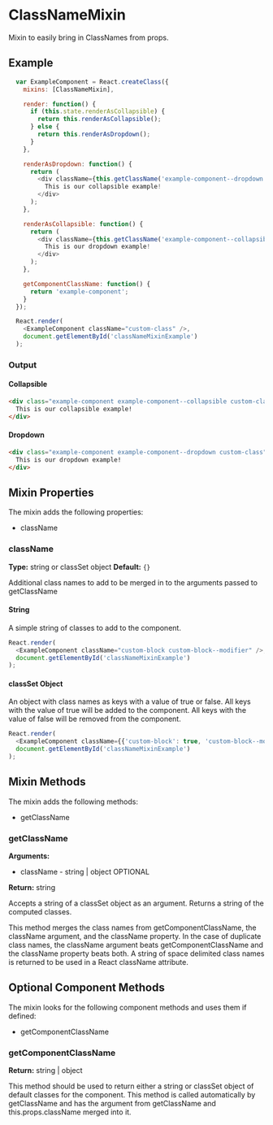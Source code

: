 # ClassNameMixin

Mixin to easily bring in ClassNames from props.

## Example

```js
  var ExampleComponent = React.createClass({
    mixins: [ClassNameMixin],

    render: function() {
      if (this.state.renderAsCollapsible) {
        return this.renderAsCollapsible();
      } else {
        return this.renderAsDropdown();
      }
    },

    renderAsDropdown: function() {
      return (
        <div className={this.getClassName('example-component--dropdown')}>
          This is our collapsible example!
        </div>
      );
    },

    renderAsCollapsible: function() {
      return (
        <div className={this.getClassName('example-component--collapsible')}>
          This is our dropdown example!
        </div>
      );
    },

    getComponentClassName: function() {
      return 'example-component';
    }
  });

  React.render(
    <ExampleComponent className="custom-class" />,
    document.getElementById('classNameMixinExample')
  );
```

### Output

#### Collapsible

```html
<div class="example-component example-component--collapsible custom-class">
  This is our collapsible example!
</div>
```

#### Dropdown

```html
<div class="example-component example-component--dropdown custom-class">
  This is our dropdown example!
</div>
```

## Mixin Properties

The mixin adds the following properties:

  * className

### className

__Type:__ string or classSet object
__Default:__ `{}`

Additional class names to add to be merged in to the arguments passed to getClassName

#### String

A simple string of classes to add to the component.

```js
React.render(
  <ExampleComponent className="custom-block custom-block--modifier" />,
  document.getElementById('classNameMixinExample')
);
```

#### classSet Object

An object with class names as keys with a value of true or false. All keys with the value of true will be added to the component. All keys with the value of false will be removed from the component.

```js
React.render(
  <ExampleComponent className={{'custom-block': true, 'custom-block--modifier': true}} />,
  document.getElementById('classNameMixinExample')
);
```

## Mixin Methods

The mixin adds the following methods:

  * getClassName

### getClassName

__Arguments:__

  * className - string | object OPTIONAL

__Return:__ string

Accepts a string of a classSet object as an argument. Returns a string of the computed classes.

This method merges the class names from getComponentClassName, the className argument, and the className property. In the case of duplicate class names, the className argument beats getComponentClassName and the className property beats both. A string of space delimited class names is returned to be used in a React className attribute.

## Optional Component Methods

The mixin looks for the following component methods and uses them if defined:

  * getComponentClassName

### getComponentClassName

__Return:__ string | object

This method should be used to return either a string or classSet object of default classes for the component. This method is called automatically by getClassName and has the argument from getClassName and this.props.className merged into it.
